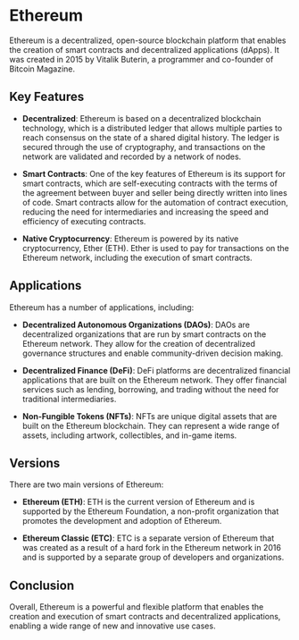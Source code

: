 <h1>Ethereum</h1><p>Ethereum is a decentralized, open-source blockchain platform that enables the creation of smart contracts and decentralized applications (dApps). It was created in 2015 by Vitalik Buterin, a programmer and co-founder of Bitcoin Magazine.</p><h2>Key Features</h2><ul><li><p><strong>Decentralized</strong>: Ethereum is based on a decentralized blockchain technology, which is a distributed ledger that allows multiple parties to reach consensus on the state of a shared digital history. The ledger is secured through the use of cryptography, and transactions on the network are validated and recorded by a network of nodes.</p></li><li><p><strong>Smart Contracts</strong>: One of the key features of Ethereum is its support for smart contracts, which are self-executing contracts with the terms of the agreement between buyer and seller being directly written into lines of code. Smart contracts allow for the automation of contract execution, reducing the need for intermediaries and increasing the speed and efficiency of executing contracts.</p></li><li><p><strong>Native Cryptocurrency</strong>: Ethereum is powered by its native cryptocurrency, Ether (ETH). Ether is used to pay for transactions on the Ethereum network, including the execution of smart contracts.</p></li></ul><h2>Applications</h2><p>Ethereum has a number of applications, including:</p><ul><li><p><strong>Decentralized Autonomous Organizations (DAOs)</strong>: DAOs are decentralized organizations that are run by smart contracts on the Ethereum network. They allow for the creation of decentralized governance structures and enable community-driven decision making.</p></li><li><p><strong>Decentralized Finance (DeFi)</strong>: DeFi platforms are decentralized financial applications that are built on the Ethereum network. They offer financial services such as lending, borrowing, and trading without the need for traditional intermediaries.</p></li><li><p><strong>Non-Fungible Tokens (NFTs)</strong>: NFTs are unique digital assets that are built on the Ethereum blockchain. They can represent a wide range of assets, including artwork, collectibles, and in-game items.</p></li></ul><h2>Versions</h2><p>There are two main versions of Ethereum:</p><ul><li><p><strong>Ethereum (ETH)</strong>: ETH is the current version of Ethereum and is supported by the Ethereum Foundation, a non-profit organization that promotes the development and adoption of Ethereum.</p></li><li><p><strong>Ethereum Classic (ETC)</strong>: ETC is a separate version of Ethereum that was created as a result of a hard fork in the Ethereum network in 2016 and is supported by a separate group of developers and organizations.</p></li></ul><h2>Conclusion</h2><p>Overall, Ethereum is a powerful and flexible platform that enables the creation and execution of smart contracts and decentralized applications, enabling a wide range of new and innovative use cases.</p>
